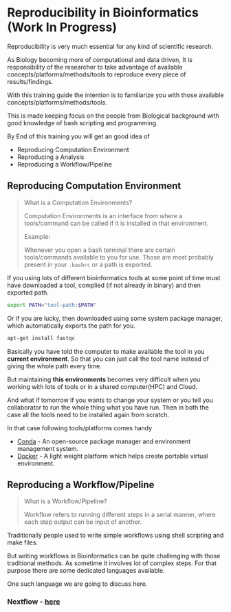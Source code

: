 # Reproducibility in Bioinformatics (Work In Progress)

Reproducibility is very much essential for any kind of scientific research.

As Biology becoming more of computational and data driven, It is responsibility of the researcher to take advantage of available concepts/platforms/methods/tools to reproduce every piece of results/findings. 

With this training guide the intention is to familiarize you with those available concepts/platforms/methods/tools.

This is made keeping focus on the people from Biological background with good knowledge of bash scripting and programming.

By End of this training you will get an good idea of
* Reproducing Computation Environment
* Reproducing a Analysis
* Reproducing a Workflow/Pipeline

## Reproducing Computation Environment
> What is a Computation Environments?
> 
> Computation Environments is an interface from where a tools/command can be called if it is installed in that environment.
> 
> Example:
> 
> Whenever you open a bash terminal there are certain tools/commands available to you for use. Those are most probably present in your `.bashrc` or a path is exported.

If you using lots of different bioinformatics tools at some point of time must have downloaded a tool, complied (if not already in binary) and then exported path.

```bash
export PATH="tool-path:$PATH"
```

Or if you are lucky, then downloaded using some system package manager, which automatically exports the path for you.

```bash
apt-get install fastqc
```

Basically you have told the computer to make available the tool in you **current environment**. So that you can just call the tool name instead of giving the whole path every time.

But maintaining **this environments** becomes very difficult when you working with lots of tools or in a shared computer(HPC) and Cloud.

And what if tomorrow if you wants to change your system or you tell you collaborator to run the whole thing what you have run. Then in both the case all the tools need to be installed again from scratch.

In that case following tools/platforms comes handy 
* [Conda](conda/README.md) - An open-source package manager and environment management system.
* [Docker](docker/README.md) - A light weight platform which helps create portable virtual environment.


## Reproducing a Workflow/Pipeline

> What is a Workflow/Pipeline?
> 
> Workflow refers to running different steps in a serial manner, where each step output can be input of another.

Traditionally people used to write simple workflows using shell scripting and make files.

But writing workflows in Bioinformatics  can be quite challenging with those traditional methods. As sometime it involves lot of complex steps. For that purpose there are some dedicated languages available. 

One such language we are going to discuss here.

### Nextflow - [here](nextflow/README.md)

